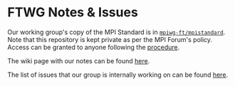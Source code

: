 # FTWG Notes & Issues

Our working group's copy of the MPI Standard is in [`mpiwg-ft/mpistandard`](http://github.com/mpiwg-ft/mpi-standard). Note that this repository is kept private as per the MPI Forum's policy. Access can be granted to anyone following the [procedure](https://github.com/mpi-forum/mpi-issues/wiki/Access-to-the-MPI-Forum-private-repository).

The wiki page with our notes can be found [here](https://github.com/mpiwg-ft/ft-issues/wiki).

The list of issues that our group is internally working on can be found [here](https://github.com/mpiwg-ft/ft-issues/issues).
